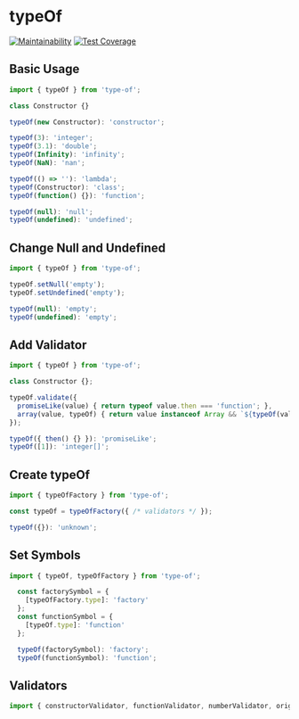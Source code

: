 # typeOf

[![Maintainability](https://api.codeclimate.com/v1/badges/01aed6fc09351261fa88/maintainability)](https://codeclimate.com/github/Mateus-Oli/ubiquitous-computing-machine/maintainability)
[![Test Coverage](https://api.codeclimate.com/v1/badges/01aed6fc09351261fa88/test_coverage)](https://codeclimate.com/github/Mateus-Oli/ubiquitous-computing-machine/test_coverage)

## Basic Usage
```typescript
import { typeOf } from 'type-of';

class Constructor {}

typeOf(new Constructor): 'constructor';

typeOf(3): 'integer';
typeOf(3.1): 'double';
typeOf(Infinity): 'infinity';
typeOf(NaN): 'nan';

typeOf(() => ''): 'lambda';
typeOf(Constructor): 'class';
typeOf(function() {}): 'function';

typeOf(null): 'null';
typeOf(undefined): 'undefined';
```

## Change Null and Undefined
```typescript
import { typeOf } from 'type-of';

typeOf.setNull('empty');
typeOf.setUndefined('empty');

typeOf(null): 'empty';
typeOf(undefined): 'empty';
```

## Add Validator
```typescript
import { typeOf } from 'type-of';

class Constructor {};

typeOf.validate({
  promiseLike(value) { return typeof value.then === 'function'; },
  array(value, typeOf) { return value instanceof Array && `${typeOf(value[0])}[]`; }
});

typeOf({ then() {} }): 'promiseLike';
typeOf([1]): 'integer[]';
```

## Create typeOf
```typescript
import { typeOfFactory } from 'type-of';

const typeOf = typeOfFactory({ /* validators */ });

typeOf({}): 'unknown';
```

## Set Symbols
```typescript
import { typeOf, typeOfFactory } from 'type-of';

  const factorySymbol = {
    [typeOfFactory.type]: 'factory'
  };
  const functionSymbol = {
    [typeOf.type]: 'function'
  };

  typeOf(factorySymbol): 'factory';
  typeOf(functionSymbol): 'function';
```

## Validators
```typescript
import { constructorValidator, functionValidator, numberValidator, originalValidator, interfaceValidator } from 'type-of';
```
